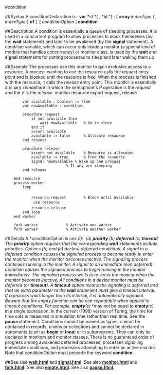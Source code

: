 
#condition

##Syntax
A conditionDeclaration is:
 **var** *id *{ , *id *} : [ **array** *indexType* {, *indexType* } **of** ]  [ *conditionOption* ] **condition**

##Description
A condition is essentially a queue of sleeping processes. It is used in a concurrent program to allow processes to block themselves (by the **wait** statement) and later to be awakened (by the **signal** statement). A condition variable, which can occur only inside a monitor (a special kind of module that handles concurrency) or monitor class, is used by the **wait** and **signal** statements for putting processes to sleep and later waking them up.

##Example
The processes use this monitor to gain exclusive access to a resource. A process wanting to use the resource calls the *request* entry point and is blocked until the resource is free. When the process is finished with the resource, it calls the *release* entry point. This monitor is essentially a binary *semaphore* in which the semaphore's *P* operation is the *request* and the *V* is the *release*.
        monitor resource
            export request, release
        
            var available : boolean := true
            var nowAvailable : condition
        
            procedure request
                if not available then
                    wait nowAvailable   % Go to sleep
                end if
                assert available
                available := false      % Allocate resource
            end request
        
            procedure release
                assert not available    % Resource is allocated
                available := true       % Free the resource
                signal nowAvailable % Wake up one process
                                % If any are sleeping
            end release
        
        end resource
        process worker
            loop
                
                resource.request        % Block until available
                 use resource 
                resource.release
            end loop
        end worker
        
        fork worker             % Activate one worker
        fork worker             % Activate another worker
##Details
A *conditionOption *is one of:
 (a) **priority** (b) **deferred** (c) **timeout**
The **priority** option requires that the corresponding **wait** statements include priorities. Options (b) and (c) declare *deferred* conditions. A signal to a deferred condition causes the signaled process to become ready to enter the monitor when the monitor becomes inactive. The signaling process continues running in the monitor. A signal to an *immediate* (non deferred) condition causes the signaled process to begin running in the monitor immediately. The signaling process waits to re-enter the monitor when the monitor becomes inactive. All conditions in a device monitor must be deferred (or **timeout**).
A **timeout** option means the signaling is deferred and that an extra parameter to the **wait** statement must give a *timeout* *interval*. If a process waits longer than its interval, it is automatically signaled. Beware that the *empty* function can be non-repeatable when applied to timeout conditions. For example, **empty**(*c*)* *may not be equal to **empty**(*c*) in a single expression. In the current (1999) version of Turing, the time for time outs is measured in simulation time rather than real time. See the **pause** statement.
Conditions cannot be named as types, cannot be contained in records, unions or collections and cannot be declared in statements (such as **begin** or **loop**) or in subprograms. They can only be declared in monitors and monitor classes.
There is no guaranteed order of progress among awakened deferred processes, processes signaling immediate conditions, and processes attempting to enter an active monitor.
Note that *conditionOption* must precede the keyword **condition**.

##See also
**[wait.html](wait)** and **[signal.html](signal)**. See also **[monitor.html](monitor)** and **[fork.html](fork)**. See also **[empty.html](empty)**. See also **[pause.html](pause)**.
